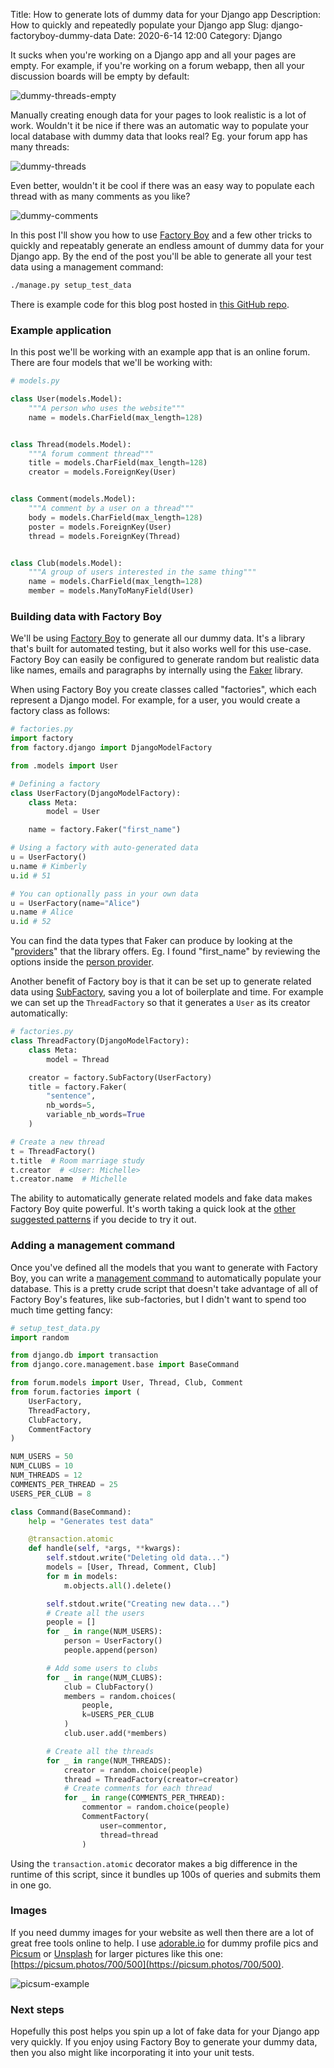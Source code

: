 Title: How to generate lots of dummy data for your Django app
Description: How to quickly and repeatedly populate your Django app
Slug: django-factoryboy-dummy-data
Date: 2020-6-14 12:00
Category: Django

It sucks when you're working on a Django app and all your pages are empty.
For example, if you're working on a forum webapp, then all your discussion boards will be empty by default:

![dummy-threads-empty]({attach}dummy-threads-empty.png)

Manually creating enough data for your pages to look realistic is a lot of work.
Wouldn't it be nice if there was an automatic way to populate your local database with dummy data
that looks real? Eg. your forum app has many threads:

![dummy-threads]({attach}dummy-threads-full.png)

Even better, wouldn't it be cool if there was an easy way to populate each thread with as many comments
as you like?

![dummy-comments]({attach}dummy-comments.png)

In this post I'll show you how to use [Factory Boy](https://factoryboy.readthedocs.io/en/latest/) and a few other tricks to quickly and repeatably generate an endless amount of dummy data for your Django app. By the end of the post you'll be able to generate all your test data using a management command:

```bash
./manage.py setup_test_data
```

There is example code for this blog post hosted in [this GitHub repo](https://github.com/MattSegal/djdt-perf-demo).

### Example application

In this post we'll be working with an example app that is an online forum. There are four models that we'll be working with:

```python
# models.py

class User(models.Model):
    """A person who uses the website"""
    name = models.CharField(max_length=128)


class Thread(models.Model):
    """A forum comment thread"""
    title = models.CharField(max_length=128)
    creator = models.ForeignKey(User)


class Comment(models.Model):
    """A comment by a user on a thread"""
    body = models.CharField(max_length=128)
    poster = models.ForeignKey(User)
    thread = models.ForeignKey(Thread)


class Club(models.Model):
    """A group of users interested in the same thing"""
    name = models.CharField(max_length=128)
    member = models.ManyToManyField(User)
```

### Building data with Factory Boy

We'll be using [Factory Boy](https://factoryboy.readthedocs.io/en/latest/) to generate all our dummy data. It's a library that's built for automated testing, but it also works well for this use-case. Factory Boy can easily be configured to generate random but realistic data like names, emails and paragraphs by internally using the [Faker](https://faker.readthedocs.io/en/master/) library.

When using Factory Boy you create classes called "factories", which each represent a Django model. For example, for a user, you would create a factory class as follows:

```python
# factories.py
import factory
from factory.django import DjangoModelFactory

from .models import User

# Defining a factory
class UserFactory(DjangoModelFactory):
    class Meta:
        model = User

    name = factory.Faker("first_name")

# Using a factory with auto-generated data
u = UserFactory()
u.name # Kimberly
u.id # 51

# You can optionally pass in your own data
u = UserFactory(name="Alice")
u.name # Alice
u.id # 52
```

You can find the data types that Faker can produce by looking at the "[providers](https://faker.readthedocs.io/en/master/providers.html)" that the library offers. Eg. I found "first_name" by reviewing the options inside the [person provider](https://faker.readthedocs.io/en/master/providers/faker.providers.person.html).

Another benefit of Factory boy is that it can be set up to generate related data using [SubFactory](https://factoryboy.readthedocs.io/en/latest/recipes.html#dependent-objects-foreignkey), saving you a lot of boilerplate and time. For example we can set up the `ThreadFactory` so that it generates a `User` as its creator automatically:

```python
# factories.py
class ThreadFactory(DjangoModelFactory):
    class Meta:
        model = Thread

    creator = factory.SubFactory(UserFactory)
    title = factory.Faker(
        "sentence",
        nb_words=5,
        variable_nb_words=True
    )

# Create a new thread
t = ThreadFactory()
t.title  # Room marriage study
t.creator  # <User: Michelle>
t.creator.name  # Michelle
```

The ability to automatically generate related models and fake data makes Factory Boy quite powerful. It's worth taking a quick look at the [other suggested patterns](https://factoryboy.readthedocs.io/en/latest/recipes.html) if you decide to try it out.

### Adding a management command

Once you've defined all the models that you want to generate with Factory Boy, you can write a [management command](https://simpleisbetterthancomplex.com/tutorial/2018/08/27/how-to-create-custom-django-management-commands.html) to automatically populate your database. This is a pretty crude script that doesn't take advantage of all of Factory Boy's features, like sub-factories, but I didn't want to spend too much time getting fancy:

```python
# setup_test_data.py
import random

from django.db import transaction
from django.core.management.base import BaseCommand

from forum.models import User, Thread, Club, Comment
from forum.factories import (
    UserFactory,
    ThreadFactory,
    ClubFactory,
    CommentFactory
)

NUM_USERS = 50
NUM_CLUBS = 10
NUM_THREADS = 12
COMMENTS_PER_THREAD = 25
USERS_PER_CLUB = 8

class Command(BaseCommand):
    help = "Generates test data"

    @transaction.atomic
    def handle(self, *args, **kwargs):
        self.stdout.write("Deleting old data...")
        models = [User, Thread, Comment, Club]
        for m in models:
            m.objects.all().delete()

        self.stdout.write("Creating new data...")
        # Create all the users
        people = []
        for _ in range(NUM_USERS):
            person = UserFactory()
            people.append(person)

        # Add some users to clubs
        for _ in range(NUM_CLUBS):
            club = ClubFactory()
            members = random.choices(
                people,
                k=USERS_PER_CLUB
            )
            club.user.add(*members)

        # Create all the threads
        for _ in range(NUM_THREADS):
            creator = random.choice(people)
            thread = ThreadFactory(creator=creator)
            # Create comments for each thread
            for _ in range(COMMENTS_PER_THREAD):
                commentor = random.choice(people)
                CommentFactory(
                    user=commentor,
                    thread=thread
                )
```

Using the `transaction.atomic` decorator makes a big difference in the runtime of this script, since it bundles up 100s of queries and submits them in one go.

### Images

If you need dummy images for your website as well then there are a lot of great free tools online to help. I use [adorable.io](https://api.adorable.io) for dummy profile pics and [Picsum](https://picsum.photos/) or [Unsplash](https://unsplash.com/developers) for larger pictures like this one: [https://picsum.photos/700/500](https://picsum.photos/700/500).

![picsum-example](https://picsum.photos/700/500)

### Next steps

Hopefully this post helps you spin up a lot of fake data for your Django app very quickly.
If you enjoy using Factory Boy to generate your dummy data, then you also might like incorporating it into your unit tests.
